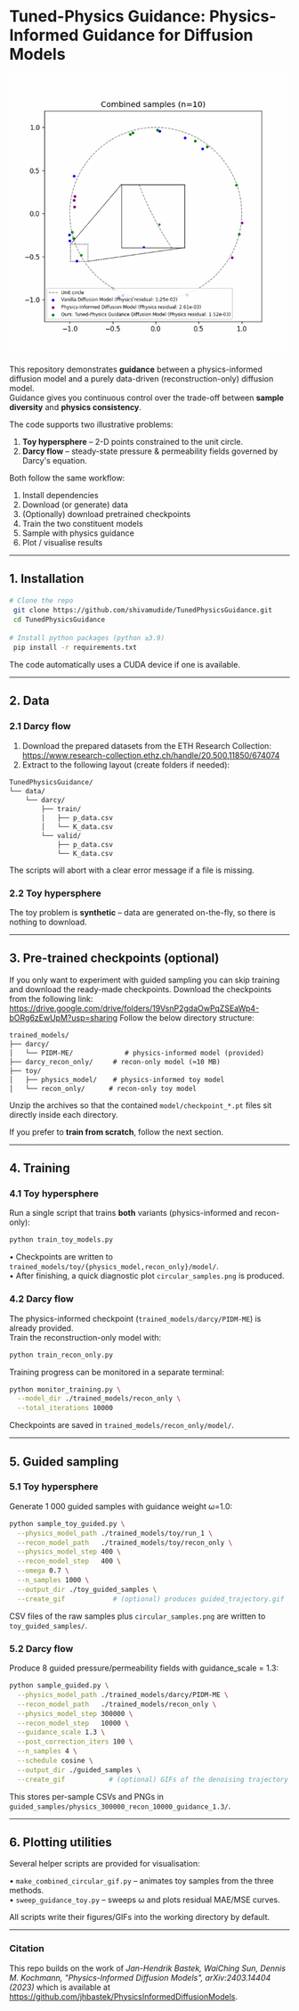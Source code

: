 # Tuned-Physics Guidance: Physics-Informed Guidance for Diffusion Models


![Toy hypersphere comparison](circular_samples.gif)



This repository demonstrates **guidance** between a physics-informed diffusion model and a purely data-driven (reconstruction-only) diffusion model.  
Guidance gives you continuous control over the trade-off between **sample diversity** and **physics consistency**.

The code supports two illustrative problems:

1. **Toy hypersphere** – 2-D points constrained to the unit circle.  
2. **Darcy flow** – steady-state pressure & permeability fields governed by Darcy's equation.

Both follow the same workflow:

1. Install dependencies
2. Download (or generate) data
3. (Optionally) download pretrained checkpoints
4. Train the two constituent models
5. Sample with physics guidance
6. Plot / visualise results

---
## 1. Installation
```bash
# Clone the repo
 git clone https://github.com/shivamudide/TunedPhysicsGuidance.git
 cd TunedPhysicsGuidance

# Install python packages (python ≥3.9)
 pip install -r requirements.txt
```
The code automatically uses a CUDA device if one is available.

---
## 2. Data
### 2.1 Darcy flow
1. Download the prepared datasets from the ETH Research Collection:  
   https://www.research-collection.ethz.ch/handle/20.500.11850/674074
2. Extract to the following layout (create folders if needed):
```
TunedPhysicsGuidance/
└── data/
    └── darcy/
        ├── train/
        │   ├── p_data.csv
        │   └── K_data.csv
        └── valid/
            ├── p_data.csv
            └── K_data.csv
```
The scripts will abort with a clear error message if a file is missing.

### 2.2 Toy hypersphere
The toy problem is **synthetic** – data are generated on-the-fly, so there is nothing to download.

---
## 3. Pre-trained checkpoints (optional)
If you only want to experiment with guided sampling you can skip training and download the ready-made checkpoints. Download the checkpoints from the following link: https://drive.google.com/drive/folders/19VsnP2gdaOwPqZSEaWp4-bORg6zEwUpM?usp=sharing
Follow the below directory structure:
```
trained_models/
├── darcy/
│   └── PIDM-ME/             # physics-informed model (provided)
├── darcy_recon_only/     # recon-only model (≈10 MB)
├── toy/
│   ├── physics_model/    # physics-informed toy model
│   └── recon_only/      # recon-only toy model
```
Unzip the archives so that the contained `model/checkpoint_*.pt` files sit directly inside each directory.

If you prefer to **train from scratch**, follow the next section.

---
## 4. Training
### 4.1 Toy hypersphere
Run a single script that trains **both** variants (physics-informed and recon-only):
```bash
python train_toy_models.py
```
• Checkpoints are written to `trained_models/toy/{physics_model,recon_only}/model/`.  
• After finishing, a quick diagnostic plot `circular_samples.png` is produced.

### 4.2 Darcy flow
The physics-informed checkpoint (`trained_models/darcy/PIDM-ME`) is already provided.  
Train the reconstruction-only model with:
```bash
python train_recon_only.py
```
Training progress can be monitored in a separate terminal:
```bash
python monitor_training.py \
  --model_dir ./trained_models/recon_only \
  --total_iterations 10000
```
Checkpoints are saved in `trained_models/recon_only/model/`.

---
## 5. Guided sampling
### 5.1 Toy hypersphere
Generate 1 000 guided samples with guidance weight ω=1.0:
```bash
python sample_toy_guided.py \
  --physics_model_path ./trained_models/toy/run_1 \
  --recon_model_path   ./trained_models/toy/recon_only \
  --physics_model_step 400 \
  --recon_model_step   400 \
  --omega 0.7 \
  --n_samples 1000 \
  --output_dir ./toy_guided_samples \
  --create_gif            # (optional) produces guided_trajectory.gif
```
CSV files of the raw samples plus `circular_samples.png` are written to `toy_guided_samples/`.

### 5.2 Darcy flow
Produce 8 guided pressure/permeability fields with guidance_scale = 1.3:
```bash
python sample_guided.py \
  --physics_model_path ./trained_models/darcy/PIDM-ME \
  --recon_model_path   ./trained_models/recon_only \
  --physics_model_step 300000 \
  --recon_model_step   10000 \
  --guidance_scale 1.3 \
  --post_correction_iters 100 \
  --n_samples 4 \
  --schedule cosine \
  --output_dir ./guided_samples \
  --create_gif           # (optional) GIFs of the denoising trajectory
```
This stores per-sample CSVs and PNGs in `guided_samples/physics_300000_recon_10000_guidance_1.3/`.

---
## 6. Plotting utilities
Several helper scripts are provided for visualisation:

• `make_combined_circular_gif.py` – animates toy samples from the three methods.  
• `sweep_guidance_toy.py` – sweeps ω and plots residual MAE/MSE curves.  

All scripts write their figures/GIFs into the working directory by default.

---
### Citation
This repo builds on the work of *Jan-Hendrik Bastek, WaiChing Sun, Dennis M. Kochmann, "Physics-Informed Diffusion Models", arXiv:2403.14404 (2023)* which is available at https://github.com/jhbastek/PhysicsInformedDiffusionModels.
	